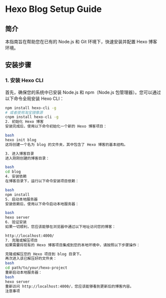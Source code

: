# Hexo Blog Setup Guide

## 简介

本指南旨在帮助您在已有的 Node.js 和 Git 环境下，快速安装并配置 Hexo 博客环境。

## 安装步骤

### 1. 安装 Hexo CLI

首先，确保您的系统中已安装 Node.js 和 npm（Node.js 包管理器）。您可以通过以下命令全局安装 Hexo CLI：

```bash
npm install hexo-cli -g
# 或者使用淘宝镜像源
cnpm install hexo-cli -g
2. 初始化 Hexo 博客
安装完成后，使用以下命令初始化一个新的 Hexo 博客项目：

bash
hexo init blog
这将创建一个名为 blog 的文件夹，其中包含了 Hexo 博客的基本结构。

3. 进入博客目录
进入刚刚创建的博客目录：

bash
cd blog
4. 安装依赖
在博客目录下，运行以下命令安装项目依赖：

bash
npm install
5. 启动本地服务器
安装依赖后，使用以下命令启动本地服务器：

bash
hexo server
6. 验证安装
如果一切顺利，您应该能够在浏览器中通过以下地址访问您的博客：

http://localhost:4000/
7. 克隆或解压项目
如果需要将现有的 Hexo 博客项目集成到您的本地环境中，请按照以下步骤操作：

克隆或解压您的 Hexo 项目到 blog 目录下。
再次进入该已解压好的文件夹：
bash
cd path/to/your/hexo-project
重新启动本地服务器：
bash
hexo server
重新访问 http://localhost:4000/，您应该能够看到更新后的博客内容。
注意事项

